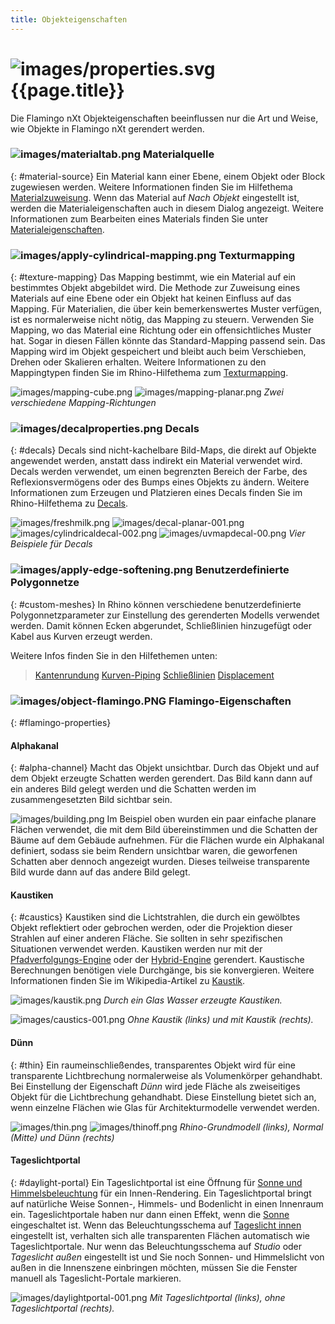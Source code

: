 ```yaml
---
title: Objekteigenschaften
---
```



#  ![images/properties.svg](images/properties.svg) {{page.title}}
Die Flamingo nXt Objekteigenschaften beeinflussen nur die Art und Weise, wie Objekte in Flamingo nXt gerendert werden.

### ![images/materialtab.png](images/materialtab.png) Materialquelle
{: #material-source}
Ein Material kann einer Ebene, einem Objekt oder Block zugewiesen werden.  Weitere Informationen finden Sie im Hilfethema [Materialzuweisung](material_assignment.html). Wenn das Material auf *Nach Objekt* eingestellt ist, werden die Materialeigenschaften auch in diesem Dialog angezeigt.  Weitere Informationen zum Bearbeiten eines Materials finden Sie unter [Materialeigenschaften](material-type-simple.html).

### ![images/apply-cylindrical-mapping.png](images/apply-cylindrical-mapping.png) Texturmapping
{: #texture-mapping}
Das Mapping bestimmt, wie ein Material auf ein bestimmtes Objekt abgebildet wird. Die Methode zur Zuweisung eines Materials auf eine Ebene oder ein Objekt hat keinen Einfluss auf das Mapping. Für Materialien, die über kein bemerkenswertes Muster verfügen, ist es normalerweise nicht nötig, das Mapping zu steuern. Verwenden Sie Mapping, wo das Material eine Richtung oder ein offensichtliches Muster hat. Sogar in diesen Fällen könnte das Standard-Mapping passend sein. Das Mapping wird im Objekt gespeichert und bleibt auch beim Verschieben, Drehen oder Skalieren erhalten. Weitere Informationen zu den Mappingtypen finden Sie im Rhino-Hilfethema zum [Texturmapping](http://docs.mcneel.com/rhino/5/help/de-de/index.htm#properties/texturemapping.htm).

![images/mapping-cube.png](images/mapping-cube.png) ![images/mapping-planar.png](images/mapping-planar.png)
*Zwei verschiedene Mapping-Richtungen*

### ![images/decalproperties.png](images/decalproperties.png) Decals
{: #decals}
Decals sind nicht-kachelbare Bild-Maps, die direkt auf Objekte angewendet werden, anstatt dass indirekt ein Material verwendet wird. Decals werden verwendet, um einen begrenzten Bereich der Farbe, des Reflexionsvermögens oder des Bumps eines Objekts zu ändern. Weitere Informationen zum Erzeugen und Platzieren eines Decals finden Sie im Rhino-Hilfethema zu [Decals](http://docs.mcneel.com/rhino/5/help/de-de/index.htm#properties/decal.htm).

![images/freshmilk.png](images/freshmilk.png) ![images/decal-planar-001.png](images/decal-planar-001.png)
![images/cylindricaldecal-002.png](images/cylindricaldecal-002.png) ![images/uvmapdecal-00.png](images/uvmapdecal-00.png)
*Vier Beispiele für Decals*

### ![images/apply-edge-softening.png](images/apply-edge-softening.png) Benutzerdefinierte Polygonnetze
{: #custom-meshes}
In Rhino können verschiedene benutzerdefinierte Polygonnetzparameter zur Einstellung des gerenderten Modells verwendet werden. Damit können Ecken abgerundet, Schließlinien hinzugefügt oder Kabel aus Kurven erzeugt werden.

Weitere Infos finden Sie in den Hilfethemen unten:

>[Kantenrundung](http://docs.mcneel.com/rhino/5/help/en-us/index.htm#commands/applyedgesoftening.htm)
>[Kurven-Piping](http://docs.mcneel.com/rhino/5/help/en-us/index.htm#commands/applycurvepiping.htm)
>[Schließlinien](http://docs.mcneel.com/rhino/5/help/en-us/index.htm#commands/applyshutlining.htm)
>[Displacement](http://docs.mcneel.com/rhino/5/help/en-us/index.htm#commands/applydisplacement.htm)

### ![images/object-flamingo.PNG](images/object-flamingo.PNG) Flamingo-Eigenschaften
{: #flamingo-properties}

#### Alphakanal
{: #alpha-channel}
Macht das Objekt unsichtbar. Durch das Objekt und auf dem Objekt erzeugte Schatten werden gerendert. Das Bild kann dann auf ein anderes Bild gelegt werden und die Schatten werden im zusammengesetzten Bild sichtbar sein.

![images/building.png](images/building.png)
Im Beispiel oben wurden ein paar einfache planare Flächen verwendet, die mit dem Bild übereinstimmen und die Schatten der Bäume auf dem Gebäude aufnehmen. Für die Flächen wurde ein Alphakanal definiert, sodass sie beim Rendern unsichtbar waren, die geworfenen Schatten aber dennoch angezeigt wurden. Dieses teilweise transparente Bild wurde dann auf das andere Bild gelegt.

#### Kaustiken
{: #caustics}
Kaustiken sind die Lichtstrahlen, die durch ein gewölbtes Objekt reflektiert oder gebrochen werden, oder die Projektion dieser Strahlen auf einer anderen Fläche. Sie sollten in sehr spezifischen Situationen verwendet werden. Kaustiken werden nur mit der [Pfadverfolgungs-Engine](render-tab.html#path-tracer) oder der [Hybrid-Engine](render-tab.html#hybrid) gerendert.  Kaustische Berechnungen benötigen viele Durchgänge, bis sie konvergieren. Weitere Informationen finden Sie im Wikipedia-Artikel zu [Kaustik](https://de.wikipedia.org/wiki/Kaustik_(Optik)).

![images/kaustik.png](images/kaustik.png)
*Durch ein Glas Wasser erzeugte Kaustiken.*

![images/caustics-001.png](images/caustics-001.png)
*Ohne Kaustik (links) und mit Kaustik (rechts).*

#### Dünn
{: #thin}
Ein raumeinschließendes, transparentes Objekt wird für eine transparente Lichtbrechung normalerweise als Volumenkörper gehandhabt. Bei Einstellung der Eigenschaft *Dünn* wird jede Fläche als zweiseitiges Objekt für die Lichtbrechung gehandhabt. Diese Einstellung bietet sich an, wenn einzelne Flächen wie Glas für Architekturmodelle verwendet werden.

![images/thin.png](images/thin.png) ![images/thinoff.png](images/thinoff.png)
*Rhino-Grundmodell (links), Normal (Mitte) und Dünn (rechts)*

#### Tageslichtportal
{: #daylight-portal}
Ein Tageslichtportal ist eine Öffnung für [Sonne und Himmelsbeleuchtung](lighting-tab.html#interior-daylight) für ein Innen-Rendering. Ein Tageslichtportal bringt auf natürliche Weise Sonnen-, Himmels- und Bodenlicht in einen Innenraum ein. Tageslichtportale haben nur dann einen Effekt, wenn die [Sonne](sun-and-sky-tabs.html#sun) eingeschaltet ist. Wenn das Beleuchtungsschema auf [Tageslicht innen](lighting-tab.html#interior-daylight) eingestellt ist, verhalten sich alle transparenten Flächen automatisch wie Tageslichtportale. Nur wenn das Beleuchtungsschema auf *Studio* oder *Tageslicht außen* eingestellt ist und Sie noch Sonnen- und Himmelslicht von außen in die Innenszene einbringen möchten, müssen Sie die Fenster manuell als Tageslicht-Portale markieren.

![images/daylightportal-001.png](images/daylightportal-001.png)
*Mit Tageslichtportal (links), ohne Tageslichtportal (rechts).*